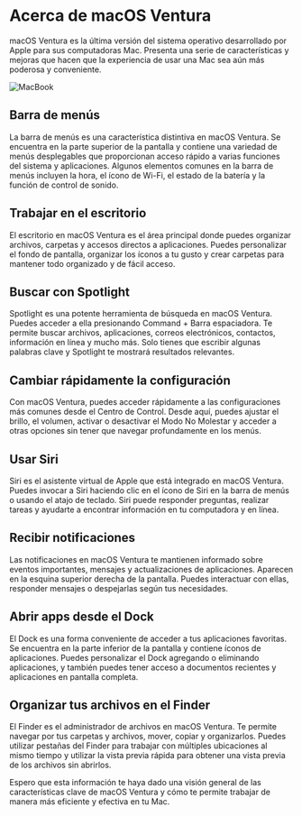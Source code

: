 # Acerca de macOS Ventura

macOS Ventura es la última versión del sistema operativo desarrollado por Apple para sus computadoras Mac. Presenta una serie de características y mejoras que hacen que la experiencia de usar una Mac sea aún más poderosa y conveniente.


![MacBook]()

## Barra de menús

La barra de menús es una característica distintiva en macOS Ventura. Se encuentra en la parte superior de la pantalla y contiene una variedad de menús desplegables que proporcionan acceso rápido a varias funciones del sistema y aplicaciones. Algunos elementos comunes en la barra de menús incluyen la hora, el ícono de Wi-Fi, el estado de la batería y la función de control de sonido.

## Trabajar en el escritorio

El escritorio en macOS Ventura es el área principal donde puedes organizar archivos, carpetas y accesos directos a aplicaciones. Puedes personalizar el fondo de pantalla, organizar los íconos a tu gusto y crear carpetas para mantener todo organizado y de fácil acceso.

## Buscar con Spotlight

Spotlight es una potente herramienta de búsqueda en macOS Ventura. Puedes acceder a ella presionando Command + Barra espaciadora. Te permite buscar archivos, aplicaciones, correos electrónicos, contactos, información en línea y mucho más. Solo tienes que escribir algunas palabras clave y Spotlight te mostrará resultados relevantes.

## Cambiar rápidamente la configuración

Con macOS Ventura, puedes acceder rápidamente a las configuraciones más comunes desde el Centro de Control. Desde aquí, puedes ajustar el brillo, el volumen, activar o desactivar el Modo No Molestar y acceder a otras opciones sin tener que navegar profundamente en los menús.

## Usar Siri

Siri es el asistente virtual de Apple que está integrado en macOS Ventura. Puedes invocar a Siri haciendo clic en el ícono de Siri en la barra de menús o usando el atajo de teclado. Siri puede responder preguntas, realizar tareas y ayudarte a encontrar información en tu computadora y en línea.

## Recibir notificaciones

Las notificaciones en macOS Ventura te mantienen informado sobre eventos importantes, mensajes y actualizaciones de aplicaciones. Aparecen en la esquina superior derecha de la pantalla. Puedes interactuar con ellas, responder mensajes o despejarlas según tus necesidades.

## Abrir apps desde el Dock

El Dock es una forma conveniente de acceder a tus aplicaciones favoritas. Se encuentra en la parte inferior de la pantalla y contiene íconos de aplicaciones. Puedes personalizar el Dock agregando o eliminando aplicaciones, y también puedes tener acceso a documentos recientes y aplicaciones en pantalla completa.

## Organizar tus archivos en el Finder

El Finder es el administrador de archivos en macOS Ventura. Te permite navegar por tus carpetas y archivos, mover, copiar y organizarlos. Puedes utilizar pestañas del Finder para trabajar con múltiples ubicaciones al mismo tiempo y utilizar la vista previa rápida para obtener una vista previa de los archivos sin abrirlos.

Espero que esta información te haya dado una visión general de las características clave de macOS Ventura y cómo te permite trabajar de manera más eficiente y efectiva en tu Mac.

